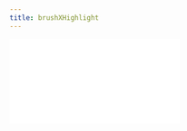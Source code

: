 ```yaml
---
title: brushXHighlight
---
```


<embed src="@/docs/options/plots/interaction/brushXHighlight.zh.md"></embed>
